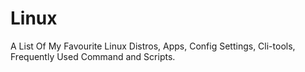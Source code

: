 # Linux
A List Of My Favourite Linux Distros, Apps, Config Settings, Cli-tools, Frequently Used Command and Scripts.
